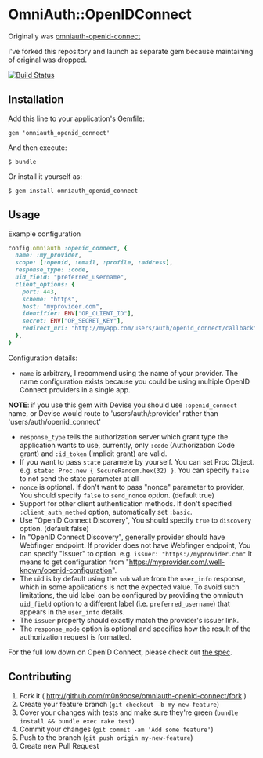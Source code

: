 # OmniAuth::OpenIDConnect

Originally was [omniauth-openid-connect](https://github.com/jjbohn/omniauth-openid-connect)

I've forked this repository and launch as separate gem because maintaining of original was dropped.

[![Build Status](https://travis-ci.org/m0n9oose/omniauth_openid_connect.png?branch=master)](https://travis-ci.org/m0n9oose/omniauth_openid_connect)

## Installation

Add this line to your application's Gemfile:

    gem 'omniauth_openid_connect'

And then execute:

    $ bundle

Or install it yourself as:

    $ gem install omniauth_openid_connect

## Usage

Example configuration
```ruby
config.omniauth :openid_connect, {
  name: :my_provider,
  scope: [:openid, :email, :profile, :address],
  response_type: :code,
  uid_field: "preferred_username",
  client_options: {
    port: 443,
    scheme: "https",
    host: "myprovider.com",
    identifier: ENV["OP_CLIENT_ID"],
    secret: ENV["OP_SECRET_KEY"],
    redirect_uri: "http://myapp.com/users/auth/openid_connect/callback",
  },
}
```

Configuration details:
  * `name` is arbitrary, I recommend using the name of your provider. The name
  configuration exists because you could be using multiple OpenID Connect
  providers in a single app.

  **NOTE**: if you use this gem with Devise you should use `:openid_connect` name,
  or Devise would route to 'users/auth/:provider' rather than 'users/auth/openid_connect'

  * `response_type` tells the authorization server which grant type the application wants to use,
  currently, only `:code` (Authorization Code grant) and `:id_token` (Implicit grant) are valid.
  * If you want to pass `state` paramete by yourself. You can set Proc Object.
  e.g. `state: Proc.new { SecureRandom.hex(32) }`. You can specify `false` to not send the state parameter at all
  * `nonce` is optional. If don't want to pass "nonce" parameter to provider, You should specify
  `false` to `send_nonce` option. (default true)
  * Support for other client authentication methods. If don't specified
  `:client_auth_method` option, automatically set `:basic`.
  * Use "OpenID Connect Discovery", You should specify `true` to `discovery` option. (default false)
  * In "OpenID Connect Discovery", generally provider should have Webfinger endpoint.
  If provider does not have Webfinger endpoint, You can specify "Issuer" to option.
  e.g. `issuer: "https://myprovider.com"`
  It means to get configuration from "https://myprovider.com/.well-known/openid-configuration".
  * The uid is by default using the `sub` value from the `user_info` response,
  which in some applications is not the expected value. To avoid such limitations, the uid label can be
  configured by providing the omniauth `uid_field` option to a different label (i.e. `preferred_username`)
  that appears in the `user_info` details.
  * The `issuer` property should exactly match the provider's issuer link.
  * The `response_mode` option is optional and specifies how the result of the authorization request is formatted.

For the full low down on OpenID Connect, please check out
[the spec](http://openid.net/specs/openid-connect-core-1_0.html).

## Contributing

1. Fork it ( http://github.com/m0n9oose/omniauth-openid-connect/fork )
2. Create your feature branch (`git checkout -b my-new-feature`)
3. Cover your changes with tests and make sure they're green (`bundle install && bundle exec rake test`)
4. Commit your changes (`git commit -am 'Add some feature'`)
5. Push to the branch (`git push origin my-new-feature`)
6. Create new Pull Request
